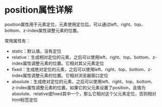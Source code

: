 # position属性详解

position属性用于元素定位，元素使用定位后，可以通过left、right、top、bottom、z-index属性调整元素的位置。

常用属性有：

* static：默认值，没有定位
* relative：生成相对定位的元素，之后可以使用left、right、top、bottom、z-index属性调整元素的位置。它相对其父元素定位
* fixed：生成绝对定位的元素，之后可以使用left、right、top、bottom、z-index属性调整元素的位置。它相对浏览器窗口定位
* absolute：生成绝对定位的元素，之后可以使用left、right、top、bottom、z-index属性调整元素的位置。如果它的父元素设置了position，且值为absolute、relative或fixed其中一个，那么它相对这个父元素定位，否则相对html标签定位